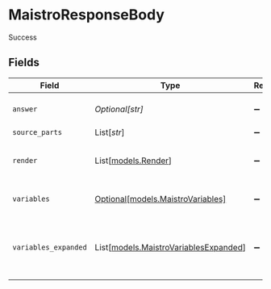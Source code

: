 # MaistroResponseBody

Success


## Fields

| Field                                                                          | Type                                                                           | Required                                                                       | Description                                                                    |
| ------------------------------------------------------------------------------ | ------------------------------------------------------------------------------ | ------------------------------------------------------------------------------ | ------------------------------------------------------------------------------ |
| `answer`                                                                       | *Optional[str]*                                                                | :heavy_minus_sign:                                                             | The generated response                                                         |
| `source_parts`                                                                 | List[*str*]                                                                    | :heavy_minus_sign:                                                             | N/A                                                                            |
| `render`                                                                       | List[[models.Render](../models/render.md)]                                     | :heavy_minus_sign:                                                             | The steps used to render the result.                                           |
| `variables`                                                                    | [Optional[models.MaistroVariables]](../models/maistrovariables.md)             | :heavy_minus_sign:                                                             | The returned variable.                                                         |
| `variables_expanded`                                                           | List[[models.MaistroVariablesExpanded](../models/maistrovariablesexpanded.md)] | :heavy_minus_sign:                                                             | The returned variable, in the format of the input params                       |